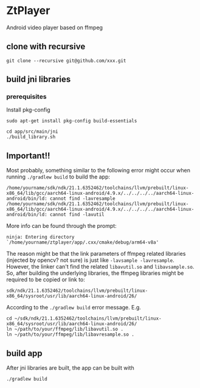 # ZtPlayer
Android video player based on ffmpeg

## clone with recursive
```
git clone --recursive git@github.com/xxx.git
```

## build jni libraries
### prerequisites
Install pkg-config
```
sudo apt-get install pkg-config build-essentials
```

```
cd app/src/main/jni
./build_library.sh
```

## Important!!
Most probably, something similar to the following error might occur when running
`./gradlew build` to build the app:
```
/home/yourname/sdk/ndk/21.1.6352462/toolchains/llvm/prebuilt/linux-x86_64/lib/gcc/aarch64-linux-android/4.9.x/../../../../aarch64-linux-android/bin/ld: cannot find -lavresample
/home/yourname/sdk/ndk/21.1.6352462/toolchains/llvm/prebuilt/linux-x86_64/lib/gcc/aarch64-linux-android/4.9.x/../../../../aarch64-linux-android/bin/ld: cannot find -lavutil
```

More info can be found through the prompt:
```
ninja: Entering directory `/home/yourname/ztplayer/app/.cxx/cmake/debug/arm64-v8a'
```

The reason might be that the link parameters of ffmpeg related libraries (injected by opencv? not sure) is just
like `-lavsample -lavresample`. However, the linker can't find the related `libavutil.so` and  `libavsample.so`.
So, after building the underlying libraries, the ffmpeg libraries might be required to be copied or link to:
```
sdk/ndk/21.1.6352462/toolchains/llvm/prebuilt/linux-x86_64/sysroot/usr/lib/aarch64-linux-android/26/
```
According to the `./gradlew build` error message. E.g.

```
cd ~/sdk/ndk/21.1.6352462/toolchains/llvm/prebuilt/linux-x86_64/sysroot/usr/lib/aarch64-linux-android/26/
ln ~/path/to/your/ffmpeg/lib/libavutil.so .
ln ~/path/to/your/ffmpeg/lib/libavresample.so .
```

## build app
After jni libraries are built, the app can be built with
```
./gradlew build
```

